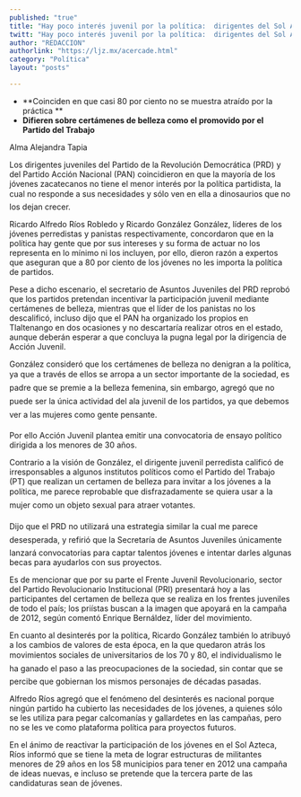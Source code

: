 ```yaml
---
published: "true"
title: "Hay poco interés juvenil por la política:  dirigentes del Sol Azteca y blanquiazul"
twitt: "Hay poco interés juvenil por la política:  dirigentes del Sol Azteca y blanquiazul"
author: "REDACCION"
authorlink: "https://ljz.mx/acercade.html"
category: "Política"
layout: "posts"

---
```


*   **Coinciden en que casi 80 por ciento no se muestra atraído por la práctica **
*   **Difieren sobre certámenes de belleza como el promovido por el Partido del Trabajo**


  Alma Alejandra Tapia



  Los dirigentes juveniles del Partido de la Revolución Democrática (PRD) y del Partido Acción Nacional (PAN) coincidieron en que la mayoría de los jóvenes zacatecanos no tiene el menor interés por la política partidista, la cual no responde a sus necesidades y sólo ven en ella a dinosaurios que no los dejan crecer.



  Ricardo Alfredo Ríos Robledo y Ricardo González González, líderes de los jóvenes perredistas y panistas respectivamente, concordaron que en la política hay gente que por sus intereses y su forma de actuar no los representa en lo mínimo ni los incluyen, por ello, dieron razón a expertos que aseguran que a 80 por ciento de los jóvenes no les importa la política de partidos.



  Pese a dicho escenario, el secretario de Asuntos Juveniles del PRD reprobó que los partidos pretendan incentivar la participación juvenil mediante certámenes de belleza, mientras que el líder de los panistas no los descalificó, incluso dijo que el PAN ha organizado los propios en Tlaltenango en dos ocasiones y no descartaría realizar otros en el estado, aunque deberán esperar a que concluya la pugna legal por la dirigencia de Acción Juvenil.



  González consideró que los certámenes de belleza no denigran a la política, ya que a través de ellos se arropa a un sector importante de la sociedad, es padre que se premie a la belleza femenina, sin embargo, agregó que no puede ser la única actividad del ala juvenil de los partidos, ya que debemos ver a las mujeres como gente pensante.



  Por ello Acción Juvenil plantea emitir una convocatoria de ensayo político dirigida a los menores de 30 años.



  Contrario a la visión de González, el dirigente juvenil perredista calificó de irresponsables a algunos institutos políticos como el Partido del Trabajo (PT) que realizan un certamen de belleza para invitar a los jóvenes a la política, me parece reprobable que disfrazadamente se quiera usar a la mujer como un objeto sexual para atraer votantes.



  Dijo que el PRD no utilizará una estrategia similar la cual me parece desesperada, y refirió que la Secretaría de Asuntos Juveniles únicamente lanzará convocatorias para captar talentos jóvenes e intentar darles algunas becas para ayudarlos con sus proyectos.



  Es de mencionar que por su parte el Frente Juvenil Revolucionario, sector del Partido Revolucionario Institucional (PRI) presentará hoy a las participantes del certamen de belleza que se realiza en los frentes juveniles de todo el país; los priístas buscan a la imagen que apoyará en la campaña de 2012, según comentó Enrique Bernáldez, líder del movimiento.



  En cuanto al desinterés por la política, Ricardo González también lo atribuyó a los cambios de valores de esta época, en la que quedaron atrás los movimientos sociales de universitarios de los 70 y 80, el individualismo le ha ganado el paso a las preocupaciones de la sociedad, sin contar que se percibe que gobiernan los mismos personajes de décadas pasadas.



  Alfredo Ríos agregó que el fenómeno del desinterés es nacional porque ningún partido ha cubierto las necesidades de los jóvenes, a quienes sólo se les utiliza para pegar calcomanías y gallardetes en las campañas, pero no se les ve como plataforma política para proyectos futuros.



  En el ánimo de reactivar la participación de los jóvenes en el Sol Azteca, Ríos informó que se tiene la meta de lograr estructuras de militantes menores de 29 años en los 58 municipios para tener en 2012 una campaña de ideas nuevas, e incluso se pretende que la tercera parte de las candidaturas sean de jóvenes.

